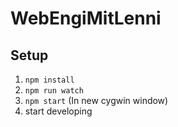 # WebEngiMitLenni
## Setup
1. ```npm install```
2. ```npm run watch```
3. ```npm start``` (In new cygwin window)
4. start developing